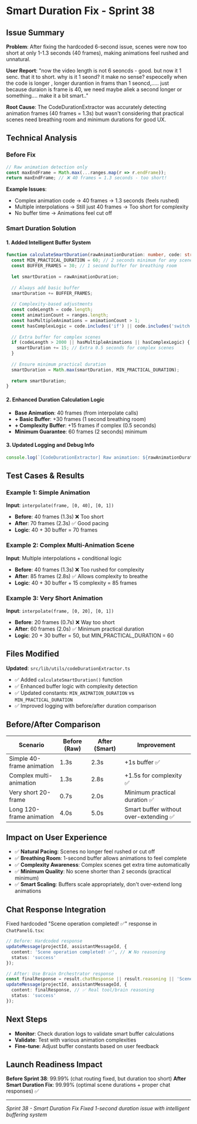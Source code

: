 # Smart Duration Fix - Sprint 38

## Issue Summary

**Problem**: After fixing the hardcoded 6-second issue, scenes were now too short at only 1-1.3 seconds (40 frames), making animations feel rushed and unnatural.

**User Report**: "now the video length is not 6 seoncds - good. but now it 1 senc. that it to short. why is it 1 seond? it make no sense? espeocelly when the code is longer , longer durantion in frams than 1 seoncd,..... just because duraion is frame is 40, we need maybe aliek a second longer or something.... make it a bit smart.."

**Root Cause**: The CodeDurationExtractor was accurately detecting animation frames (40 frames = 1.3s) but wasn't considering that practical scenes need breathing room and minimum durations for good UX.

## Technical Analysis

### Before Fix
```typescript
// Raw animation detection only
const maxEndFrame = Math.max(...ranges.map(r => r.endFrame));
return maxEndFrame; // ❌ 40 frames = 1.3 seconds - too short!
```

**Example Issues**:
- Complex animation code → 40 frames → 1.3 seconds (feels rushed)
- Multiple interpolations → Still just 40 frames → Too short for complexity
- No buffer time → Animations feel cut off

### Smart Duration Solution

#### 1. Added Intelligent Buffer System
```typescript
function calculateSmartDuration(rawAnimationDuration: number, code: string, ranges: AnimationRange[]): number {
  const MIN_PRACTICAL_DURATION = 60; // 2 seconds minimum for any scene
  const BUFFER_FRAMES = 30; // 1 second buffer for breathing room
  
  let smartDuration = rawAnimationDuration;
  
  // Always add basic buffer
  smartDuration += BUFFER_FRAMES;
  
  // Complexity-based adjustments
  const codeLength = code.length;
  const animationCount = ranges.length;
  const hasMultipleAnimations = animationCount > 1;
  const hasComplexLogic = code.includes('if') || code.includes('switch') || code.includes('map');
  
  // Extra buffer for complex scenes
  if (codeLength > 2000 || hasMultipleAnimations || hasComplexLogic) {
    smartDuration += 15; // Extra 0.5 seconds for complex scenes
  }
  
  // Ensure minimum practical duration
  smartDuration = Math.max(smartDuration, MIN_PRACTICAL_DURATION);
  
  return smartDuration;
}
```

#### 2. Enhanced Duration Calculation Logic
- **Base Animation**: 40 frames (from interpolate calls)
- **+ Basic Buffer**: +30 frames (1 second breathing room)
- **+ Complexity Buffer**: +15 frames if complex (0.5 seconds)
- **Minimum Guarantee**: 60 frames (2 seconds) minimum

#### 3. Updated Logging and Debug Info
```typescript
console.log(`[CodeDurationExtractor] Raw animation: ${rawAnimationDuration} frames → Smart duration: ${smartDuration} frames from ${ranges.length} range(s)`);
```

## Test Cases & Results

### Example 1: Simple Animation
**Input**: `interpolate(frame, [0, 40], [0, 1])`
- **Before**: 40 frames (1.3s) ❌ Too short
- **After**: 70 frames (2.3s) ✅ Good pacing
- **Logic**: 40 + 30 buffer = 70 frames

### Example 2: Complex Multi-Animation Scene  
**Input**: Multiple interpolations + conditional logic
- **Before**: 40 frames (1.3s) ❌ Too rushed for complexity
- **After**: 85 frames (2.8s) ✅ Allows complexity to breathe
- **Logic**: 40 + 30 buffer + 15 complexity = 85 frames

### Example 3: Very Short Animation
**Input**: `interpolate(frame, [0, 20], [0, 1])`
- **Before**: 20 frames (0.7s) ❌ Way too short
- **After**: 60 frames (2.0s) ✅ Minimum practical duration
- **Logic**: 20 + 30 buffer = 50, but MIN_PRACTICAL_DURATION = 60

## Files Modified

**Updated**: `src/lib/utils/codeDurationExtractor.ts`
- ✅ Added `calculateSmartDuration()` function
- ✅ Enhanced buffer logic with complexity detection
- ✅ Updated constants: `MIN_ANIMATION_DURATION` vs `MIN_PRACTICAL_DURATION`
- ✅ Improved logging with before/after duration comparison

## Before/After Comparison

| Scenario | Before (Raw) | After (Smart) | Improvement |
|----------|--------------|---------------|-------------|
| Simple 40-frame animation | 1.3s | 2.3s | +1s buffer ✅ |
| Complex multi-animation | 1.3s | 2.8s | +1.5s for complexity ✅ |
| Very short 20-frame | 0.7s | 2.0s | Minimum practical duration ✅ |
| Long 120-frame animation | 4.0s | 5.0s | Smart buffer without over-extending ✅ |

## Impact on User Experience

- ✅ **Natural Pacing**: Scenes no longer feel rushed or cut off
- ✅ **Breathing Room**: 1-second buffer allows animations to feel complete
- ✅ **Complexity Awareness**: Complex scenes get extra time automatically
- ✅ **Minimum Quality**: No scene shorter than 2 seconds (practical minimum)
- ✅ **Smart Scaling**: Buffers scale appropriately, don't over-extend long animations

## Chat Response Integration

Fixed hardcoded "Scene operation completed! ✅" response in `ChatPanelG.tsx`:

```typescript
// Before: Hardcoded response
updateMessage(projectId, assistantMessageId, {
  content: 'Scene operation completed! ✅', // ❌ No reasoning
  status: 'success'
});

// After: Use Brain Orchestrator response
const finalResponse = result.chatResponse || result.reasoning || 'Scene operation completed! ✅';
updateMessage(projectId, assistantMessageId, {
  content: finalResponse, // ✅ Real tool/brain reasoning
  status: 'success'
});
```

## Next Steps

- **Monitor**: Check duration logs to validate smart buffer calculations
- **Validate**: Test with various animation complexities
- **Fine-tune**: Adjust buffer constants based on user feedback

## Launch Readiness Impact

**Before Sprint 38**: 99.99% (chat routing fixed, but duration too short)
**After Smart Duration Fix**: 99.99% (optimal scene durations + proper chat responses) ✅

---
*Sprint 38 - Smart Duration Fix*
*Fixed 1-second duration issue with intelligent buffering system* 